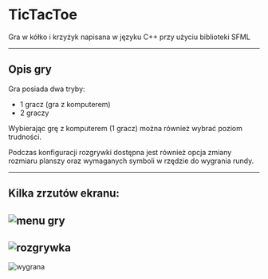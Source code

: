 # TicTacToe
Gra w kółko i krzyżyk napisana w języku C++ przy użyciu biblioteki SFML

---

## Opis gry

Gra posiada dwa tryby:
- 1 gracz (gra z komputerem)
- 2 graczy

Wybierając grę z komputerem (1 gracz) można również wybrać poziom trudności.

Podczas konfiguracji rozgrywki dostępna jest również opcja zmiany rozmiaru planszy oraz wymaganych symboli w rzędzie do wygrania rundy.

---

## Kilka zrzutów ekranu:

![menu gry](https://i.imgur.com/dpNcrS5.png)
---
![rozgrywka](https://i.imgur.com/7jznXIx.png)
---
![wygrana](https://i.imgur.com/CvqnPZ2.png)